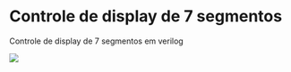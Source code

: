 # Controle de display de 7 segmentos
Controle de display de 7 segmentos em verilog

![](https://www.embarcados.com.br/wp-content/uploads/2015/11/bcdto7segments-2.png)
![]()
